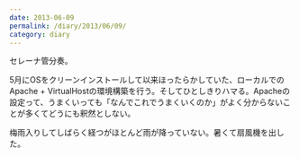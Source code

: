 ```yaml
---
date: 2013-06-09
permalink: /diary/2013/06/09/
category: diary
---
```


セレーナ管分奏。

5月にOSをクリーンインストールして以来ほったらかしていた、ローカルでのApache + VirtualHostの環境構築を行う。そしてひとしきりハマる。Apacheの設定って、うまくいっても「なんでこれでうまくいくのか」がよく分からないことが多くてどうにも釈然としない。

梅雨入りしてしばらく経つがほとんど雨が降っていない。暑くて扇風機を出した。